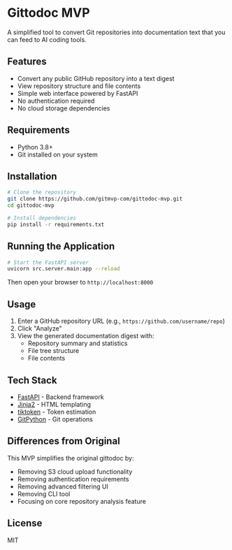 # Gittodoc MVP

A simplified tool to convert Git repositories into documentation text that you can feed to AI coding tools.

## Features

- Convert any public GitHub repository into a text digest
- View repository structure and file contents
- Simple web interface powered by FastAPI
- No authentication required
- No cloud storage dependencies

## Requirements

- Python 3.8+
- Git installed on your system

## Installation

```bash
# Clone the repository
git clone https://github.com/gitmvp-com/gittodoc-mvp.git
cd gittodoc-mvp

# Install dependencies
pip install -r requirements.txt
```

## Running the Application

```bash
# Start the FastAPI server
uvicorn src.server.main:app --reload
```

Then open your browser to `http://localhost:8000`

## Usage

1. Enter a GitHub repository URL (e.g., `https://github.com/username/repo`)
2. Click "Analyze"
3. View the generated documentation digest with:
   - Repository summary and statistics
   - File tree structure
   - File contents

## Tech Stack

- [FastAPI](https://github.com/fastapi/fastapi) - Backend framework
- [Jinja2](https://jinja.palletsprojects.com) - HTML templating
- [tiktoken](https://github.com/openai/tiktoken) - Token estimation
- [GitPython](https://github.com/gitpython-developers/GitPython) - Git operations

## Differences from Original

This MVP simplifies the original gittodoc by:
- Removing S3 cloud upload functionality
- Removing authentication requirements
- Removing advanced filtering UI
- Removing CLI tool
- Focusing on core repository analysis feature

## License

MIT
